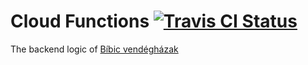# Cloud Functions [![Travis CI Status](https://img.shields.io/travis/bibic-vendeghazak/cloud-functions.svg?branch=master)](https://travis-ci.org/bibic-vendeghazak/cloud-functions)
The backend logic of [Bíbic vendégházak](https://bibicvendeghazak.hu)
